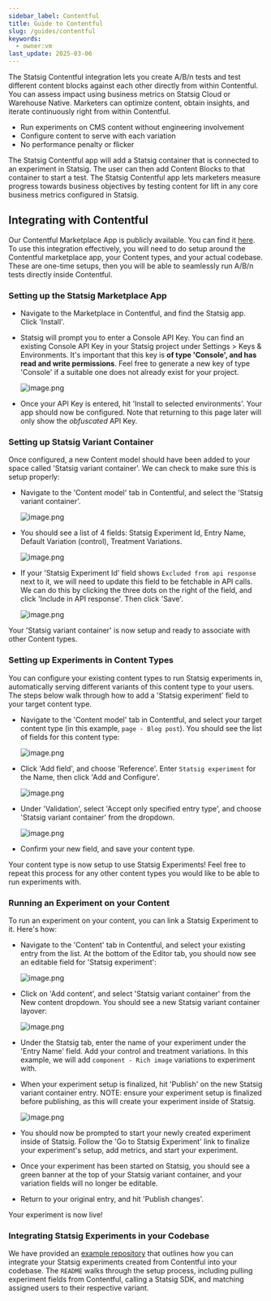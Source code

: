 ```yaml
---
sidebar_label: Contentful
title: Guide to Contentful
slug: /guides/contentful
keywords:
  - owner:vm
last_update: 2025-03-06
---
```


The Statsig Contentful integration lets you create A/B/n tests and test different content blocks against each other directly from within Contentful. You can assess impact using business metrics on Statsig Cloud or Warehouse Native. Marketers can optimize content, obtain insights, and iterate continuously right from within Contentful.

- Run experiments on CMS content without engineering involvement
- Configure content to serve with each variation
- No performance penalty or flicker

The Statsig Contentful app will add a Statsig container that is connected to an experiment in Statsig. The user can then add Content Blocks to that container to start a test. The Statsig Contentful app lets marketers measure progress towards business objectives by testing content for lift in any core business metrics configured in Statsig.

## Integrating with Contentful

Our Contentful Marketplace App is publicly available. You can find it [here](https://www.contentful.com/marketplace/statsig). To use this integration effectively, you will need to do setup around the Contentful marketplace app, your Content types, and your actual codebase. These are one-time setups, then you will be able to seamlessly run A/B/n tests directly inside Contentful.

### Setting up the Statsig Marketplace App

- Navigate to the Marketplace in Contentful, and find the Statsig app. Click 'Install'.

- Statsig will prompt you to enter a Console API Key. You can find an existing Console API Key in your Statsig project under Settings > Keys & Environments. It's important that this key is **of type 'Console', and has read and write permissions**. Feel free to generate a new key of type 'Console' if a suitable one does not already exist for your project.

  ![image.png](https://graphite-user-uploaded-assets-prod.s3.amazonaws.com/qQgXOng6fMO38nDCoRsE/80a564ad-22db-45aa-8caa-246512aad0ee.png)

- Once your API Key is entered, hit 'Install to selected environments'. Your app should now be configured. Note that returning to this page later will only show the _obfuscated_ API Key.

### Setting up Statsig Variant Container

Once configured, a new Content model should have been added to your space called 'Statsig variant container'. We can check to make sure this is setup properly:

- Navigate to the 'Content model' tab in Contentful, and select the 'Statsig variant container'.

  ![image.png](https://graphite-user-uploaded-assets-prod.s3.amazonaws.com/qQgXOng6fMO38nDCoRsE/6010f051-2f05-462f-ace1-9f3194f73941.png)

- You should see a list of 4 fields: Statsig Experiment Id, Entry Name, Default Variation (control), Treatment Variations.

  ![image.png](https://graphite-user-uploaded-assets-prod.s3.amazonaws.com/qQgXOng6fMO38nDCoRsE/486955a9-f31c-4870-8369-df956606bfb3.png)

- If your 'Statsig Experiment Id' field shows `Excluded from api response` next to it, we will need to update this field to be fetchable in API calls. We can do this by clicking the three dots on the right of the field, and click 'Include in API response'. Then click 'Save'.

  ![image.png](https://graphite-user-uploaded-assets-prod.s3.amazonaws.com/qQgXOng6fMO38nDCoRsE/ae81d2b5-7f3d-4aaa-bb7e-316ba28898fe.png)

Your 'Statsig variant container' is now setup and ready to associate with other Content types.

### Setting up Experiments in Content Types

You can configure your existing content types to run Statsig experiments in, automatically serving different variants of this content type to your users. The steps below walk through how to add a 'Statsig experiment' field to your target content type.

- Navigate to the 'Content model' tab in Contentful, and select your target content type (in this example, `page - Blog post`). You should see the list of fields for this content type:

  ![image.png](https://graphite-user-uploaded-assets-prod.s3.amazonaws.com/qQgXOng6fMO38nDCoRsE/39c0ba10-1ba3-49a3-a106-bad366ba8e6a.png)

- Click 'Add field', and choose 'Reference'. Enter `Statsig experiment` for the Name, then click 'Add and Configure'.

  ![image.png](https://graphite-user-uploaded-assets-prod.s3.amazonaws.com/qQgXOng6fMO38nDCoRsE/c077a3e3-797c-4600-9565-d8202f86db93.png)

- Under 'Validation', select 'Accept only specified entry type', and choose 'Statsig variant container' from the dropdown.

  ![image.png](https://graphite-user-uploaded-assets-prod.s3.amazonaws.com/qQgXOng6fMO38nDCoRsE/b537b900-92ee-4e8a-ab47-75f4f4b9af46.png)

- Confirm your new field, and save your content type.

Your content type is now setup to use Statsig Experiments! Feel free to repeat this process for any other content types you would like to be able to run experiments with.

### Running an Experiment on your Content

To run an experiment on your content, you can link a Statsig Experiment to it. Here's how:

- Navigate to the 'Content' tab in Contentful, and select your existing entry from the list. At the bottom of the Editor tab, you should now see an editable field for 'Statsig experiment':

  ![image.png](https://graphite-user-uploaded-assets-prod.s3.amazonaws.com/qQgXOng6fMO38nDCoRsE/63042ccf-382b-4e04-b23d-8c6bd8eb9cf1.png)

- Click on 'Add content', and select 'Statsig variant container' from the New content dropdown. You should see a new Statsig variant container layover:

  ![image.png](https://graphite-user-uploaded-assets-prod.s3.amazonaws.com/qQgXOng6fMO38nDCoRsE/77688f35-b775-4c84-885d-67ee111d67e4.png)

- Under the Statsig tab, enter the name of your experiment under the 'Entry Name' field. Add your control and treatment variations. In this example, we will add `component - Rich image` variations to experiment with.

- When your experiment setup is finalized, hit 'Publish' on the new Statsig variant container entry. NOTE: ensure your experiment setup is finalized before publishing, as this will create your experiment inside of Statsig.

  ![image.png](https://graphite-user-uploaded-assets-prod.s3.amazonaws.com/qQgXOng6fMO38nDCoRsE/872643fb-9782-4728-96ca-362375323cfa.png)

- You should now be prompted to start your newly created experiment inside of Statsig. Follow the 'Go to Statsig Experiment' link to finalize your experiment's setup, add metrics, and start your experiment.

- Once your experiment has been started on Statsig, you should see a green banner at the top of your Statsig variant container, and your variation fields will no longer be editable.

- Return to your original entry, and hit 'Publish changes'.

Your experiment is now live!

### Integrating Statsig Experiments in your Codebase

We have provided an [example repository](https://github.com/statsig-io/contentful-blog-webapp-nextjs-example/tree/main) that outlines how you can integrate your Statsig experiments created from Contentful into your codebase. The `README` walks through the setup process, including pulling experiment fields from Contentful, calling a Statsig SDK, and matching assigned users to their respective variant.
